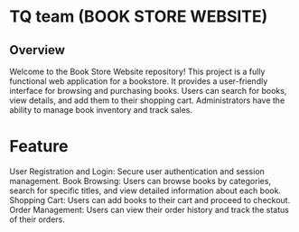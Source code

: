 # TQ team (BOOK STORE WEBSITE)
## Overview 
Welcome to the Book Store Website repository! This project is a fully functional web application for a bookstore. It provides a user-friendly interface for browsing and purchasing books. Users can search for books, view details, and add them to their shopping cart. Administrators have the ability to manage book inventory and track sales.
# Feature
User Registration and Login: Secure user authentication and session management.
Book Browsing: Users can browse books by categories, search for specific titles, and view detailed information about each book.
Shopping Cart: Users can add books to their cart and proceed to checkout.
Order Management: Users can view their order history and track the status of their orders.
